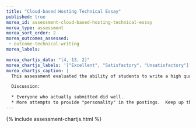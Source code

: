 ```yaml
---
title: "Cloud-based Hosting Technical Essay"
published: true
morea_id: assessment-cloud-based-hosting-technical-essay
morea_type: assessment
morea_sort_order: 2
morea_outcomes_assessed:
 - outcome-technical-writing
morea_labels:

morea_chartjs_data: "[4, 13, 2]"
morea_chartjs_labels: '["Excellent", "Satisfactory", "Unsatisfactory"]'
morea_chartjs_caption: |
  This assessment evaluated the ability of students to write a high quality technical essay summarizing their experiences doing the Cloud-based Hosting practice WODs.

  Discussion:

  * Everyone who actually submitted did well.
  * More attempts to provide "personality" in the postings.  Keep up the good work!
---
```


{%  include assessment-chartjs.html  %}
